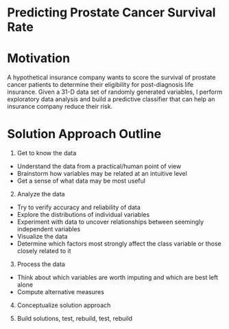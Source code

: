 # Predicting Prostate Cancer Survival Rate

Motivation
==========

A hypothetical insurance company wants to score the survival of prostate cancer patients to determine their eligibility for post-diagnosis life insurance. Given a 31-D data set of randomly generated variables, I perform exploratory data analysis and build a predictive classifier that can help an insurance company reduce their risk.

Solution Approach Outline
=========================

1) Get to know the data
* Understand the data from a practical/human point of view
* Brainstorm how variables may be related at an intuitive level
* Get a sense of what data may be most useful

2) Analyze the data
* Try to verify accuracy and reliability of data
* Explore the distributions of individual variables
* Experiment with data to uncover relationships between seemingly independent variables
* Visualize the data
* Determine which factors most strongly affect the class variable or those closely related to it

3) Process the data
* Think about which variables are worth imputing and which are best left alone
* Compute alternative measures

4) Conceptualize solution approach

5) Build solutions, test, rebuild, test, rebuild
